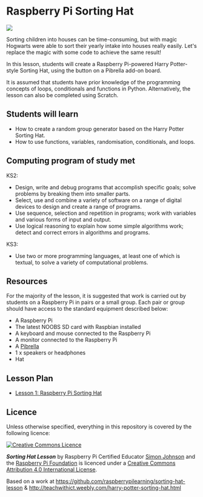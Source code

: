 # Raspberry Pi Sorting Hat

![](cover.png)

Sorting children into houses can be time-consuming, but with magic Hogwarts were able to sort their yearly intake into houses really easily. Let's replace the magic with some code to achieve the same result!

In this lesson, students will create a Raspberry Pi-powered Harry Potter-style Sorting Hat, using the button on a Pibrella add-on board.

It is assumed that students have prior knowledge of the programming concepts of loops, conditionals and functions in Python. Alternatively, the lesson can also be completed using Scratch.

## Students will learn

- How to create a random group generator based on the Harry Potter Sorting Hat.
- How to use functions, variables, randomisation, conditionals, and loops.

## Computing program of study met

KS2:

- Design, write and debug programs that accomplish specific goals; solve problems by breaking them into smaller parts.
- Select, use and combine a variety of software on a range of digital devices to design and create a range of programs.
- Use sequence, selection and repetition in programs; work with variables and various forms of input and output.
- Use logical reasoning to explain how some simple algorithms work; detect and correct errors in algorithms and programs.

KS3:

- Use two or more programming languages, at least one of which is textual, to solve a variety of computational problems.

## Resources

For the majority of the lesson, it is suggested that work is carried out by students on a Raspberry Pi in pairs or a small group. Each pair or group should have access to the standard equipment described below:

- A Raspberry Pi
- The latest NOOBS SD card with Raspbian installed
- A keyboard and mouse connected to the Raspberry Pi
- A monitor connected to the Raspberry Pi
- A [Pibrella](http://pibrella.com)
- 1 x speakers or headphones
- Hat

## Lesson Plan

- [Lesson 1: Raspberry Pi Sorting Hat](lesson-1/lesson.md)

## Licence

Unless otherwise specified, everything in this repository is covered by the following licence:

[![Creative Commons Licence](http://i.creativecommons.org/l/by-sa/4.0/88x31.png)](http://creativecommons.org/licenses/by-sa/4.0/)

***Sorting Hat Lesson*** by Raspberry Pi Certified Educator [Simon Johnson](http://teachwithict.weebly.com/harry-potter-sorting-hat.html#sthash.NmynO2x0.kkvB3WUr.dpuf) and the [Raspberry Pi Foundation](http://raspberrypi.org) is licenced under a [Creative Commons Attribution 4.0 International License](http://creativecommons.org/licenses/by-sa/4.0/).

Based on a work at https://github.com/raspberrypilearning/sorting-hat-lesson & http://teachwithict.weebly.com/harry-potter-sorting-hat.html
